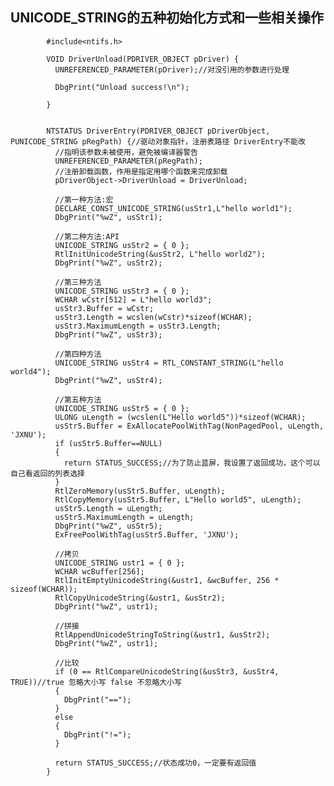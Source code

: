 UNICODE_STRING的五种初始化方式和一些相关操作
---
            #include<ntifs.h>

            VOID DriverUnload(PDRIVER_OBJECT pDriver) {
              UNREFERENCED_PARAMETER(pDriver);//对没引用的参数进行处理

              DbgPrint("Unload success!\n"); 

            }


            NTSTATUS DriverEntry(PDRIVER_OBJECT pDriverObject, PUNICODE_STRING pRegPath) {//驱动对象指针，注册表路径 DriverEntry不能改
              //指明该参数未被使用，避免被编译器警告
              UNREFERENCED_PARAMETER(pRegPath);
              //注册卸载函数，作用是指定用哪个函数来完成卸载
              pDriverObject->DriverUnload = DriverUnload;

              //第一种方法:宏
              DECLARE_CONST_UNICODE_STRING(usStr1,L"hello world1");
              DbgPrint("%wZ", usStr1);
              
              //第二种方法:API
              UNICODE_STRING usStr2 = { 0 };
              RtlInitUnicodeString(&usStr2, L"hello world2");
              DbgPrint("%wZ", usStr2);
              
              //第三种方法
              UNICODE_STRING usStr3 = { 0 };
              WCHAR wCstr[512] = L"hello world3";
              usStr3.Buffer = wCstr;
              usStr3.Length = wcslen(wCstr)*sizeof(WCHAR);
              usStr3.MaximumLength = usStr3.Length;
              DbgPrint("%wZ", usStr3);
              
              //第四种方法
              UNICODE_STRING usStr4 = RTL_CONSTANT_STRING(L"hello world4");
              DbgPrint("%wZ", usStr4);
              
              //第五种方法
              UNICODE_STRING usStr5 = { 0 };
              ULONG uLength = (wcslen(L"Hello world5"))*sizeof(WCHAR);
              usStr5.Buffer = ExAllocatePoolWithTag(NonPagedPool, uLength, 'JXNU');
              if (usStr5.Buffer==NULL)
              {
                return STATUS_SUCCESS;//为了防止蓝屏，我设置了返回成功，这个可以自己看返回的列表选择
              }
              RtlZeroMemory(usStr5.Buffer, uLength);
              RtlCopyMemory(usStr5.Buffer, L"Hello world5", uLength);
              usStr5.Length = uLength;
              usStr5.MaximumLength = uLength;
              DbgPrint("%wZ", usStr5);
              ExFreePoolWithTag(usStr5.Buffer, 'JXNU');

              //拷贝
              UNICODE_STRING ustr1 = { 0 };
              WCHAR	wcBuffer[256];
              RtlInitEmptyUnicodeString(&ustr1, &wcBuffer, 256 * sizeof(WCHAR));
              RtlCopyUnicodeString(&ustr1, &usStr2);
              DbgPrint("%wZ", ustr1);

              //拼接
              RtlAppendUnicodeStringToString(&ustr1, &usStr2);
              DbgPrint("%wZ", ustr1);
              
              //比较
              if (0 == RtlCompareUnicodeString(&usStr3, &usStr4, TRUE))//true 忽略大小写 false 不忽略大小写
              {
                DbgPrint("==");
              }
              else
              {
                DbgPrint("!=");
              }

              return STATUS_SUCCESS;//状态成功0，一定要有返回值
            }

